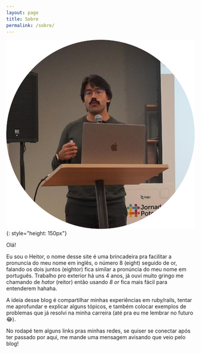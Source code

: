 ```yaml
---
layout: page
title: Sobre
permalink: /sobre/
---
```


![Image](/assets/images/profile.png){: style="height: 150px"}

Olá!

Eu sou o Heitor, o nome desse site é uma brincadeira pra facilitar a pronuncia do meu nome em inglês, o número 8 (eight) seguido de or, falando os dois juntos (eightor) fica similar a pronúncia do meu nome em português. Trabalho pro exterior há uns 4 anos, já ouvi muito gringo me chamando de _hator_ (reitor) então usando _8 or_ fica mais fácil para entenderem hahaha.

A ideia desse blog é compartilhar minhas experiências em ruby/rails, tentar me aprofundar e explicar alguns tópicos, e também colocar exemplos de problemas que já resolvi na minha carreira (até pra eu me lembrar no futuro 😂).

No rodapé tem alguns links pras minhas redes, se quiser se conectar após ter passado por aqui, me mande uma mensagem avisando que veio pelo blog!
